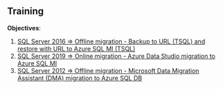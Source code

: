 ## Training  
**Objectives**:
1. [SQL Server 2016 => Offline migration - Backup to URL (TSQL) and restore with URL to Azure SQL MI (TSQL)](./training/sql2016backup.md)
2. [SQL Server 2019 => Online migration - Azure Data Studio migration to Azure SQL MI](./training/sql2019ads.md)
3. [SQL Server 2012 => Offline migration - Microsoft Data Migration Assistant (DMA) migration to Azure SQL DB](./training/sql2012dma.md)